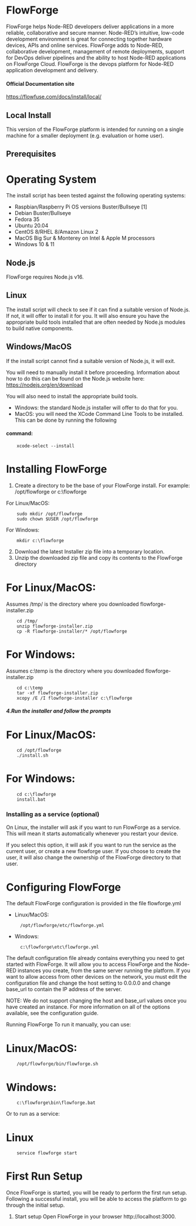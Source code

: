 # FlowForge
FlowForge helps Node-RED developers deliver applications in a more reliable, collaborative and secure manner. Node-RED’s intuitive, low-code development environment is great for connecting together hardware devices, APIs and online services. FlowForge adds to Node-RED, collaborative development, management of remote deployments, support for DevOps deliver pipelines and the ability to host Node-RED applications on FlowForge Cloud. FlowForge is the devops platform for Node-RED application development and delivery.
#### Official Documentation site
https://flowfuse.com/docs/install/local/
## Local Install
This version of the FlowForge platform is intended for running on a single machine for a smaller deployment (e.g. evaluation or home user).

## Prerequisites
# Operating System
The install script has been tested against the following operating systems:

* Raspbian/Raspberry Pi OS versions Buster/Bullseye [1]
* Debian Buster/Bullseye
* Fedora 35
* Ubuntu 20.04
* CentOS 8/RHEL 8/Amazon Linux 2
* MacOS Big Sur & Monterey on Intel & Apple M processors
* Windows 10 & 11
## Node.js
FlowForge requires Node.js v16.

## Linux
The install script will check to see if it can find a suitable version of Node.js. If not, it will offer to install it for you. It will also ensure you have the appropriate build tools installed that are often needed by Node.js modules to build native components.

## Windows/MacOS
If the install script cannot find a suitable version of Node.js, it will exit. 

You will need to manually install it before proceeding. Information about how to do this can be found on the Node.js website here: https://nodejs.org/en/download

You will also need to install the appropriate build tools.

* Windows: the standard Node.js installer will offer to do that for you.
* MacOS: you will need the XCode Command Line Tools to be installed. This can be done by running the following
#### command:
        xcode-select --install

# Installing FlowForge
1. Create a directory to be the base of your FlowForge install. For example: /opt/flowforge or c:\flowforge

For Linux/MacOS:

        sudo mkdir /opt/flowforge
        sudo chown $USER /opt/flowforge

For Windows:

        mkdir c:\flowforge

2. Download the latest Installer zip file into a temporary location.
3. Unzip the downloaded zip file and copy its contents to the FlowForge directory

# For Linux/MacOS:
Assumes /tmp/ is the directory where you downloaded flowforge-installer.zip

        cd /tmp/
        unzip flowforge-installer.zip
        cp -R flowforge-installer/* /opt/flowforge

# For Windows:
Assumes c:\temp is the directory where you downloaded flowforge-installer.zip

        cd c:\temp
        tar -xf flowforge-installer.zip
        xcopy /E /I flowforge-installer c:\flowforge

##### 4.Run the installer and follow the prompts

# For Linux/MacOS:

        cd /opt/flowforge
        ./install.sh

# For Windows:

        cd c:\flowforge
        install.bat

### Installing as a service (optional)
On Linux, the installer will ask if you want to run FlowForge as a service. This will mean it starts automatically whenever you restart your device.

If you select this option, it will ask if you want to run the service as the current user, or create a new flowforge user. If you choose to create the user, it will also change the ownership of the FlowForge directory to that user.

# Configuring FlowForge
The default FlowForge configuration is provided in the file flowforge.yml

* Linux/MacOS:

        /opt/flowforge/etc/flowforge.yml
  
* Windows:

        c:\flowforge\etc\flowforge.yml

The default configuration file already contains everything you need to get started with FlowForge.
It will allow you to access FlowForge and the Node-RED instances you create, from the same server running the platform. If you want to allow access from other devices on the network, you must edit the configuration file and change the host setting to 0.0.0.0 and change base_url to contain the IP address of the server.

NOTE: We do not support changing the host and base_url values once you have created an instance. For more information on all of the options available, see the configuration guide.

Running FlowForge
To run it manually, you can use:

# Linux/MacOS:

        /opt/flowforge/bin/flowforge.sh

# Windows:

        c:\flowforge\bin\flowforge.bat

Or to run as a service:

# Linux

        service flowforge start

# First Run Setup

Once FlowForge is started, you will be ready to perform the first run setup.
Following a successful install, you will be able to access the platform to go through the initial setup.

1. Start setup
Open FlowForge in your browser http://localhost:3000.

